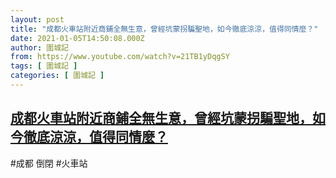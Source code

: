 ```yaml
---
layout: post
title: "成都火車站附近商鋪全無生意，曾經坑蒙拐騙聖地，如今徹底涼涼，值得同情麼？"
date: 2021-01-05T14:50:08.000Z
author: 圍城記
from: https://www.youtube.com/watch?v=21TB1yDqgSY
tags: [ 圍城記 ]
categories: [ 圍城記 ]
---
```

<!--1609858208000-->
[成都火車站附近商鋪全無生意，曾經坑蒙拐騙聖地，如今徹底涼涼，值得同情麼？](https://www.youtube.com/watch?v=21TB1yDqgSY)
------

<div>
#成都 倒閉 #火車站
</div>
